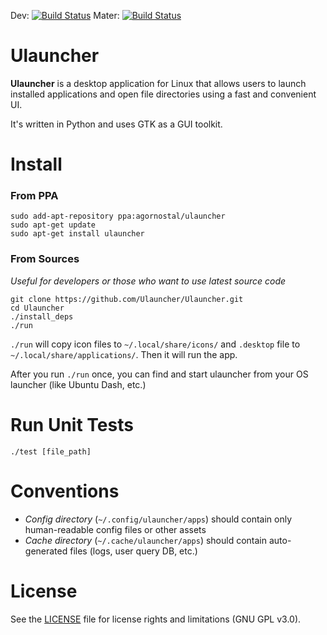 Dev: [![Build Status](https://semaphoreci.com/api/v1/projects/9b1a4089-bf7e-4e02-833b-7cecc3c942ea/420163/shields_badge.svg)](https://semaphoreci.com/ulauncher/ulauncher)
Mater: [![Build Status](https://semaphoreci.com/api/v1/projects/9b1a4089-bf7e-4e02-833b-7cecc3c942ea/581066/shields_badge.svg)](https://semaphoreci.com/ulauncher/ulauncher)

Ulauncher
========

**Ulauncher** is a desktop application for Linux that allows users to launch installed applications 
and open file directories using a fast and convenient UI.

It's written in Python and uses GTK as a GUI toolkit.

Install
======

### From PPA

```
sudo add-apt-repository ppa:agornostal/ulauncher
sudo apt-get update
sudo apt-get install ulauncher
```

### From Sources

*Useful for developers or those who want to use latest source code*

```
git clone https://github.com/Ulauncher/Ulauncher.git
cd Ulauncher
./install_deps
./run
```

`./run` will copy icon files to `~/.local/share/icons/` and `.desktop` file to `~/.local/share/applications/`. Then it will run the app.

After you run `./run` once, you can find and start ulauncher from your OS launcher (like Ubuntu Dash, etc.)

Run Unit Tests
=========

`./test [file_path]`


Conventions
===========

* *Config directory* (`~/.config/ulauncher/apps`) should contain only human-readable config files or other assets
* *Cache directory* (`~/.cache/ulauncher/apps`) should contain auto-generated files (logs, user query DB, etc.)


License
=======

See the [LICENSE](LICENSE) file for license rights and limitations (GNU GPL v3.0).
